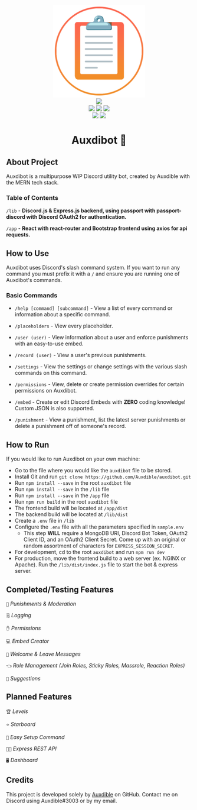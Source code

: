 <div align="center" id="header">
   <a href="https://bot.auxdible.me">
      <img src="https://github.com/Auxdible/auxdibot/blob/main/app/public/icon.png?raw=true" alt="Auxdibot icon" width=250/>
   </a>
   <div id="badges">
      <div id="badges-row1">
         <a href="https://discord.gg/tnsFW9CQEn">
            <img src="https://img.shields.io/badge/Auxdibot%20Discord-7289DA?style=for-the-badge&logo=discord&logoColor=white" width=150/>
         </a>
      </div>
      <div id="badges-row2">
         <img src="https://img.shields.io/github/commit-activity/w/Auxdible/auxdibot?style=flat-square"/>
         <img src="https://img.shields.io/github/contributors/Auxdible/auxdibot?style=flat-square"/>
         <img src="https://img.shields.io/github/last-commit/Auxdible/auxdibot?style=flat-square"/>
      </div>
      <div id="badges-row3">
         <img src="https://img.shields.io/github/stars/Auxdible/auxdibot?style=flat-square"/>
         <img src="https://img.shields.io/github/forks/Auxdible/auxdibot?style=flat-square"/>
      </div>
    </div>
   <h1>Auxdibot 🤖</h1>
</div>


## About Project

Auxdibot is a multipurpose WIP Discord utility bot, created by Auxdible with the MERN tech stack.

### Table of Contents

`/lib` - **Discord.js & Express.js backend, using passport with passport-discord with Discord OAuth2 for authentication.**

`/app` - **React with react-router and Bootstrap frontend using axios for api requests.**

## How to Use

Auxdibot uses Discord's slash command system. If you want to run any command you must prefix it with a `/` and ensure you are running one of Auxdibot's commands.

### Basic Commands

* `/help [command] [subcommand]` - View a list of every command or information about a specific command.

* `/placeholders` - View every placeholder.

* `/user (user)` - View information about a user and enforce punishments with an easy-to-use embed.

* `/record (user)` - View a user's previous punishments.

* `/settings` - View the settings or change settings with the various slash commands on this command.

* `/permissions` - View, delete or create permission overrides for certain permissions on Auxdibot.

* `/embed` - Create or edit Discord Embeds with **ZERO** coding knowledge! Custom JSON is also supported.

* `/punishment` - View a punishment, list the latest server punishments or delete a punishment off of someone's record.

## How to Run

If you would like to run Auxdibot on your own machine:

* Go to the file where you would like the `auxdibot` file to be stored.
* Install Git and run `git clone https://github.com/Auxdible/auxdibot.git`
* Run `npm install --save` in the root `auxdibot` file
* Run `npm install --save` in the `/lib` file
* Run `npm install --save` in the `/app` file
* Run `npm run build` in the root `auxdibot` file
* The frontend build will be located at `/app/dist`
* The backend build will be located at `/lib/dist`
* Create a `.env` file in `/lib`
* Configure the `.env` file with all the parameters specified in `sample.env`
    * This step **WILL** require a MongoDB URI, Discord Bot Token, OAuth2 Client ID, and an OAuth2 Client Secret. Come up with an original or random assortment of characters for `EXPRESS_SESSION_SECRET`.
* For development, cd to the root `auxdibot` and run `npm run dev`
* For production, move the frontend build to a web server (ex. NGINX or Apache). Run the `/lib/dist/index.js` file to start the bot & express server.


## Completed/Testing Features

`🔨` *Punishments & Moderation*

`🗒️` *Logging*

`✋` *Permissions*

`💻` *Embed Creator*

`👋` *Welcome & Leave Messages*

`👈` *Role Management (Join Roles, Sticky Roles, Massrole, Reaction Roles)*

`🔺` *Suggestions*
## Planned Features

`🏆` *Levels*

`⭐` *Starboard*

`🧰` *Easy Setup Command*

`🧑‍💻` *Express REST API*

`🖥️` *Dashboard*

## Credits

This project is developed solely by [Auxdible](https://github.com/Auxdible) on GitHub. Contact me on Discord using Auxdible#3003 or by my email.

